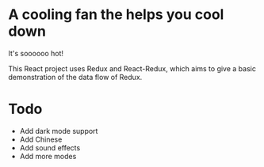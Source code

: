 # A cooling fan the helps you cool down
It's soooooo hot!

This React project uses Redux and React-Redux, which aims to give a basic demonstration of the data flow of Redux.



# Todo
* Add dark mode support
* Add Chinese
* Add sound effects
* Add more modes
